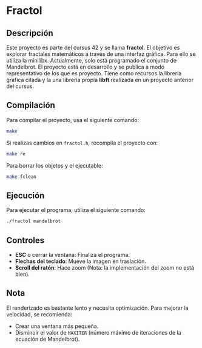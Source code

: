# Fractol

## Descripción

Este proyecto es parte del cursus 42 y se llama **fractol**. El objetivo es explorar fractales matemáticos a través de una interfaz gráfica. Para ello se utiliza la minilibx. Actualmente, solo está programado el conjunto de Mandelbrot. El proyecto está en desarrollo y se publica a modo representativo de los que es proyecto. Tiene como recursos la libreria gráfica citada y la una librería propia **libft** realizada en un proyecto anterior del cursus.

## Compilación

Para compilar el proyecto, usa el siguiente comando:

```sh
make
```

Si realizas cambios en `fractol.h`, recompila el proyecto con:

```sh
make re
```
Para borrar los objetos y el ejecutable:

```sh
make fclean
```
## Ejecución

Para ejecutar el programa, utiliza el siguiente comando:

```sh
./fractol mandelbrot
```

## Controles

- **ESC** o cerrar la ventana: Finaliza el programa.
- **Flechas del teclado**: Mueve la imagen en traslación.
- **Scroll del ratón**: Hace zoom (Nota: la implementación del zoom no está bien).

## Nota

El renderizado es bastante lento y necesita optimización. Para mejorar la velocidad, se recomienda:
- Crear una ventana más pequeña.
- Disminuir el valor de `MAXITER` (número máximo de iteraciones de la ecuación de Mandelbrot).
